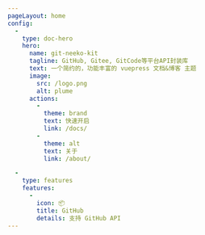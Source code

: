```yaml
---
pageLayout: home
config:
  -
    type: doc-hero
    hero:
      name: git-neeko-kit
      tagline: GitHub, Gitee, GitCode等平台API封装库
      text: 一个简约的，功能丰富的 vuepress 文档&博客 主题
      image:
        src: /logo.png
        alt: plume
      actions:
        -
          theme: brand
          text: 快速开启
          link: /docs/
        -
          theme: alt
          text: 关于
          link: /about/

  -
    type: features
    features:
      -
        icon: 📦
        title: GitHub
        details: 支持 GitHub API
---
```


